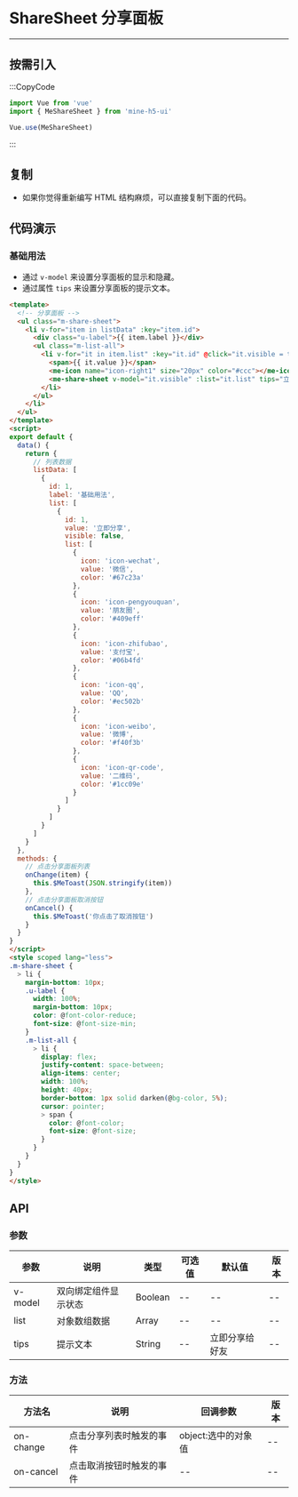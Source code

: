# ShareSheet 分享面板

---

## 按需引入

:::CopyCode

```JavaScript
import Vue from 'vue'
import { MeShareSheet } from 'mine-h5-ui'

Vue.use(MeShareSheet)
```

:::

## 复制

- 如果你觉得重新编写 HTML 结构麻烦，可以直接复制下面的代码。

## 代码演示

### 基础用法

- 通过 `v-model` 来设置分享面板的显示和隐藏。
- 通过属性 `tips` 来设置分享面板的提示文本。

```HTML
<template>
  <!-- 分享面板 -->
  <ul class="m-share-sheet">
    <li v-for="item in listData" :key="item.id">
      <div class="u-label">{{ item.label }}</div>
      <ul class="m-list-all">
        <li v-for="it in item.list" :key="it.id" @click="it.visible = true">
          <span>{{ it.value }}</span>
          <me-icon name="icon-right1" size="20px" color="#ccc"></me-icon>
          <me-share-sheet v-model="it.visible" :list="it.list" tips="立即分享给好友" @on-change="onChange" @on-cancel="onCancel"></me-share-sheet>
        </li>
      </ul>
    </li>
  </ul>
</template>
<script>
export default {
  data() {
    return {
      // 列表数据
      listData: [
        {
          id: 1,
          label: '基础用法',
          list: [
            {
              id: 1,
              value: '立即分享',
              visible: false,
              list: [
                {
                  icon: 'icon-wechat',
                  value: '微信',
                  color: '#67c23a'
                },
                {
                  icon: 'icon-pengyouquan',
                  value: '朋友圈',
                  color: '#409eff'
                },
                {
                  icon: 'icon-zhifubao',
                  value: '支付宝',
                  color: '#06b4fd'
                },
                {
                  icon: 'icon-qq',
                  value: 'QQ',
                  color: '#ec502b'
                },
                {
                  icon: 'icon-weibo',
                  value: '微博',
                  color: '#f40f3b'
                },
                {
                  icon: 'icon-qr-code',
                  value: '二维码',
                  color: '#1cc09e'
                }
              ]
            }
          ]
        }
      ]
    }
  },
  methods: {
    // 点击分享面板列表
    onChange(item) {
      this.$MeToast(JSON.stringify(item))
    },
    // 点击分享面板取消按钮
    onCancel() {
      this.$MeToast('你点击了取消按钮')
    }
  }
}
</script>
<style scoped lang="less">
.m-share-sheet {
  > li {
    margin-bottom: 10px;
    .u-label {
      width: 100%;
      margin-bottom: 10px;
      color: @font-color-reduce;
      font-size: @font-size-min;
    }
    .m-list-all {
      > li {
        display: flex;
        justify-content: space-between;
        align-items: center;
        width: 100%;
        height: 40px;
        border-bottom: 1px solid darken(@bg-color, 5%);
        cursor: pointer;
        > span {
          color: @font-color;
          font-size: @font-size;
        }
      }
    }
  }
}
</style>
```

## API

### 参数

| 参数    | 说明                 | 类型    | 可选值 | 默认值         | 版本 |
| ------- | -------------------- | ------- | ------ | -------------- | ---- |
| v-model | 双向绑定组件显示状态 | Boolean | --     | --             | --   |
| list    | 对象数组数据         | Array   | --     | --             | --   |
| tips    | 提示文本             | String  | --     | 立即分享给好友 | --   |

### 方法

| 方法名    | 说明                     | 回调参数            | 版本 |
| --------- | ------------------------ | ------------------- | ---- |
| on-change | 点击分享列表时触发的事件 | object:选中的对象值 | --   |
| on-cancel | 点击取消按钮时触发的事件 | --                  | --   |
